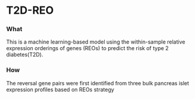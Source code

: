 # T2D-REO
### What
This is a machine learning-based model using the within-sample relative expression orderings of genes (REOs) to predict the risk of type 2 diabetes(T2D).
### How
The reversal gene pairs were first identified from three bulk pancreas islet expression profiles based on REOs strategy
